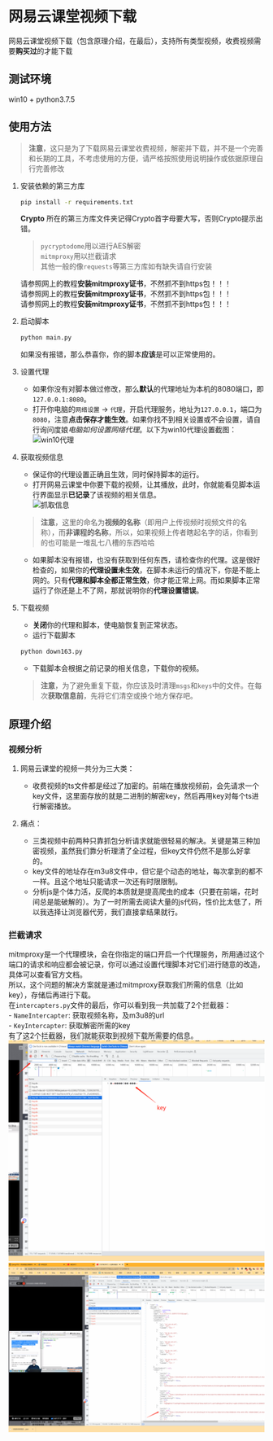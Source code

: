 # 网易云课堂视频下载  
网易云课堂视频下载（包含原理介绍，在最后），支持所有类型视频，收费视频需要**购买过**的才能下载  



## 测试环境  
win10 + python3.7.5





## 使用方法  



> **注意**，这只是为了下载网易云课堂收费视频，解密并下载，并不是一个完善和长期的工具，不考虑使用的方便，请严格按照使用说明操作或依据原理自行完善修改



1. 安装依赖的第三方库  

    ```cmd
    pip install -r requirements.txt
    ```
    **Crypto** 所在的第三方库文件夹记得Crypto首字母要大写，否则Crypto提示出错。

    > `pycryptodome`用以进行AES解密  
    > `mitmproxy`用以拦截请求  
    > 其他一般的像`requests`等第三方库如有缺失请自行安装  

    请参照网上的教程**安装mitmproxy证书**，不然抓不到https包！！！  
    请参照网上的教程**安装mitmproxy证书**，不然抓不到https包！！！  
    请参照网上的教程**安装mitmproxy证书**，不然抓不到https包！！！  



2. 启动脚本  

    ```cmd
    python main.py
    ```

    如果没有报错，那么恭喜你，你的脚本**应该**是可以正常使用的。  



3. 设置代理  
    - 如果你没有对脚本做过修改，那么**默认**的代理地址为本机的8080端口，即`127.0.0.1:8080`。  
    - 打开你电脑的`网络设置` -> `代理`，开启代理服务，地址为`127.0.0.1`，端口为`8080`，注意**点击保存才能生效**。如果你找不到相关设置或不会设置，请自行询问度娘*电脑如何设置网络代理*。以下为win10代理设置截图：  
    ![win10代理](./images/proxy.png)  



4. 获取视频信息  
    - 保证你的代理设置正确且生效，同时保持脚本的运行。  
    - 打开网易云课堂中你要下载的视频，让其播放，此时，你就能看见脚本运行界面显示**已记录**了该视频的相关信息。  
    ![抓取信息](./images/running.png)  
    > **注意**，这里的命名为**视频的名称**（即用户上传视频时视频文件的名称），而**非课程的名称**，所以，如果视频上传者瞎起名字的话，你看到的也可能是一堆乱七八槽的东西哈哈  
    - 如果脚本没有报错，也没有获取到任何东西，请检查你的代理。这是很好检查的，如果你的**代理设置未生效**，在脚本未运行的情况下，你是不能上网的。只有**代理和脚本全都正常生效**，你才能正常上网。而如果脚本正常运行了你还是上不了网，那就说明你的**代理设置错误**。  



5. 下载视频  
    - **关闭**你的代理和脚本，使电脑恢复到正常状态。
    - 运行下载脚本
    ```cmd
    python down163.py
    ```
    - 下载脚本会根据之前记录的相关信息，下载你的视频。
    > **注意**，为了避免重复下载，你应该及时清理`msgs`和`keys`中的文件。在每次**获取信息前**，先将它们清空或换个地方保存吧。



## 原理介绍  
### 视频分析  
1. 网易云课堂的视频一共分为三大类：  
 
    - 收费视频的ts文件都是经过了加密的。前端在播放视频前，会先请求一个key文件，这里面存放的就是二进制的解密key，然后再用key对每个ts进行解密播放。

2. 痛点：  
    - 三类视频中前两种只靠抓包分析请求就能很轻易的解决。关键是第三种加密视频，虽然我们靠分析理清了全过程，但key文件仍然不是那么好拿的。
    - key文件的地址存在m3u8文件中，但它是个动态的地址，每次拿到的都不一样。且这个地址只能请求一次还有时限限制。
    - 分析js是个体力活，反爬的本质就是提高爬虫的成本（只要在前端，花时间总是能破解的）。为了一时所需去阅读大量的js代码，性价比太低了，所以我选择让浏览器代劳，我们直接拿结果就行。



### 拦截请求  
mitmproxy是一个代理模块，会在你指定的端口开启一个代理服务，所用通过这个端口的请求和响应都会被记录，你可以通过设置代理脚本对它们进行随意的改造，具体可以查看官方文档。  
所以，这个问题的解决方案就是通过mitmproxy获取我们所需的信息（比如key），存储后再进行下载。  
在`intercapters.py`文件的最后，你可以看到我一共加载了2个拦截器：  
    - `NameIntercapter`: 获取视频名称，及m3u8的url  
    - `KeyIntercapter`: 获取解密所需的key  
有了这2个拦截器，我们就能获取到视频下载所需要的信息。  
![抓取位置](./images/a.png)  
![抓取key](./images/b.png)  

